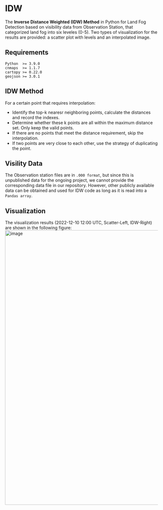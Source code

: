 # IDW
The **Inverse Distance Weighted (IDW) Method** in Python for Land Fog Detection based on visibility data from Observation Station, that categorized land fog into six leveles (0-5). Two types of visualization for the results are provided: a scatter plot with levels and an interpolated image.

## Requirements
```
Python  >= 3.9.0
cnmaps  >= 1.1.7
cartopy >= 0.22.0
geojson >= 3.0.1
```

## IDW Method
For a certain point that requires interpolation:
- Identify the top-k nearesr neighboring points, calculate the distances and record the indexes.
- Determine whether these k points are all within the maximum distance set. Only keep the valid points.
- If there are no points that meet the distance requirement, skip the interpolation.
- If two points are very close to each other, use the strategy of duplicating the point.

## Visility Data
The Observation station files are in `.000 format`, but since this is unpublished data for the ongoing project, we cannot provide the corresponding data file in our repository. However, other publicly available data can be obtained and used for IDW code as long as it is read into a `Pandas array`.

## Visualization
The visualization results (2022-12-10 12:00 UTC, Scatter-Left, IDW-Right) are shown in the following figure:
<img width="907" alt="image" src="https://github.com/kaka0910/IDW/assets/23305257/90d5c94d-fac8-40ac-acd3-f9791dc3bdec">

